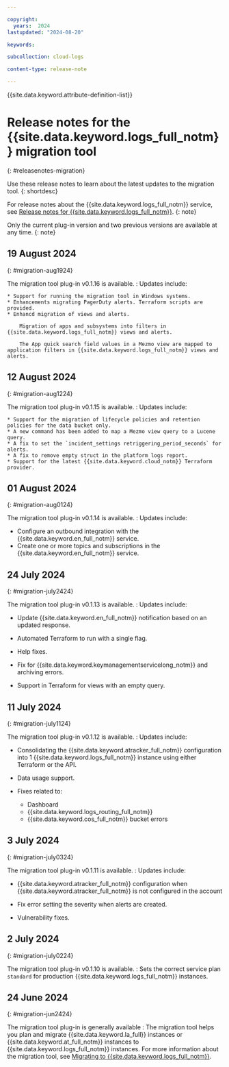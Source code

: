```yaml
---

copyright:
  years:  2024
lastupdated: "2024-08-20"

keywords:

subcollection: cloud-logs

content-type: release-note

---
```


{{site.data.keyword.attribute-definition-list}}

# Release notes for the {{site.data.keyword.logs_full_notm}} migration tool
{: #releasenotes-migration}

Use these release notes to learn about the latest updates to the migration tool.
{: shortdesc}

For release notes about the {{site.data.keyword.logs_full_notm}} service, see [Release notes for {{site.data.keyword.logs_full_notm}}](/docs/cloud-logs?topic=cloud-logs-logs-release-notes).
{: note}

Only the current plug-in version and two previous versions are available at any time.
{: note}



## 19 August 2024
{: #migration-aug1924}

The migration tool plug-in v0.1.16 is available.
:   Updates include:

    * Support for running the migration tool in Windows systems.
    * Enhancements migrating PagerDuty alerts. Terraform scripts are provided.
    * Enhancd migration of views and alerts.

        Migration of apps and subsystems into filters in {{site.data.keyword.logs_full_notm}} views and alerts.

        The App quick search field values in a Mezmo view are mapped to application filters in {{site.data.keyword.logs_full_notm}} views and alerts.


## 12 August 2024
{: #migration-aug1224}

The migration tool plug-in v0.1.15 is available.
:   Updates include:

    * Support for the migration of lifecycle policies and retention policies for the data bucket only.
    * A new command has been added to map a Mezmo view query to a Lucene query.
    * A fix to set the `incident_settings retriggering_period_seconds` for alerts.
    * A fix to remove empty struct in the platform logs report.
    * Support for the latest {{site.data.keyword.cloud_notm}} Terraform provider.


## 01 August 2024
{: #migration-aug0124}

The migration tool plug-in v0.1.14 is available.
:   Updates include:

   * Configure an outbound integration with the {{site.data.keyword.en_full_notm}} service.
   * Create one or more topics and subscriptions in the {{site.data.keyword.en_full_notm}} service.


## 24 July 2024
{: #migration-july2424}

The migration tool plug-in v0.1.13 is available.
:   Updates include:

   * Update {{site.data.keyword.en_full_notm}} notification based on an updated response.

   * Automated Terraform to run with a single flag.

   * Help fixes.

   * Fix for {{site.data.keyword.keymanagementservicelong_notm}} and archiving errors.

   * Support in Terraform for views with an empty query.

## 11 July 2024
{: #migration-july1124}

The migration tool plug-in v0.1.12 is available.
:   Updates include:

   * Consolidating the {{site.data.keyword.atracker_full_notm}} configuration into 1 {{site.data.keyword.logs_full_notm}} instance using either Terraform or the API.

   * Data usage support.

   * Fixes related to:

      * Dashboard
      * {{site.data.keyword.logs_routing_full_notm}}
      * {{site.data.keyword.cos_full_notm}} bucket errors


## 3 July 2024
{: #migration-july0324}

The migration tool plug-in v0.1.11 is available.
: Updates include:

   * {{site.data.keyword.atracker_full_notm}} configuration when {{site.data.keyword.atracker_full_notm}} is not configured in the account

   * Fix error setting the severity when alerts are created.

   * Vulnerability fixes.

## 2 July 2024
{: #migration-july0224}

The migration tool plug-in v0.1.10 is available.
: Sets the correct service plan `standard` for production {{site.data.keyword.logs_full_notm}} instances.

## 24 June 2024
{: #migration-jun2424}

The migration tool plug-in is generally available
:   The migration tool helps you plan and migrate {{site.data.keyword.la_full}} instances or {{site.data.keyword.at_full_notm}} instances to {{site.data.keyword.logs_full_notm}} instances. For more information about the migration tool, see [Migrating to {{site.data.keyword.logs_full_notm}}](/docs/cloud-logs?topic=cloud-logs-migration-intro).

